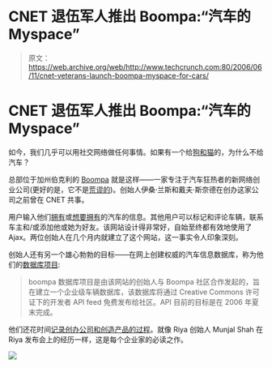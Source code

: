 # CNET 退伍军人推出 Boompa:“汽车的 Myspace”

> 原文：<https://web.archive.org/web/http://www.techcrunch.com:80/2006/06/11/cnet-veterans-launch-boompa-myspace-for-cars/>

# CNET 退伍军人推出 Boompa:“汽车的 Myspace”

 [](https://web.archive.org/web/20221002134757/http://www.boompa.com/) 如今，我们几乎可以用社交网络做任何事情。如果有一个给[狗和猫](https://web.archive.org/web/20221002134757/http://www.beta.techcrunch.com/2006/01/13/dogster-turns-two/)的，为什么不给汽车？

总部位于加州伯克利的 [Boompa](https://web.archive.org/web/20221002134757/http://www.boompa.com/) 就是这样——一家专注于汽车狂热者的新网络创业公司(更好的是，它不是[荒谬的](https://web.archive.org/web/20221002134757/http://www.beta.techcrunch.com/2006/05/04/squadra-piloti-web-20-exotic-car-trading/))。创始人伊桑·兰斯和戴夫·斯奈德在创办这家公司之前曾在 CNET 共事。

用户输入他们[拥有](https://web.archive.org/web/20221002134757/http://www.boompa.com/wednesdaydrag0607/tie-fighter/326/)或[想要拥有](https://web.archive.org/web/20221002134757/http://www.boompa.com/mamixon/carrera-gt/331/)的汽车的信息。其他用户可以标记和评论车辆，联系车主和/或添加他或她为好友。该网站设计得非常好，自始至终都有效地使用了 Ajax。两位创始人在几个月内就建立了这个网站，这一事实令人印象深刻。

创始人还有另一个雄心勃勃的目标——在网上创建权威的汽车信息数据库，称为他们的[数据库项目](https://web.archive.org/web/20221002134757/http://www.boompa.com/database/):

> boompa 数据库项目是由该网站的创始人与 Boompa 社区合作发起的，旨在建立一个企业级车辆数据库，该数据库将通过 Creative Commons 许可证下的开发者 API feed 免费发布给社区。API 目前的目标是在 2006 年夏末完成。

他们还花时间[记录创办公司和创造产品的过程](https://web.archive.org/web/20221002134757/http://www.kuro5hin.org/story/2006/5/18/16204/1055)。就像 Riya 创始人 Munjal Shah 在 Riya 发布会上的经历一样，这是每个企业家的必读之作。

![](img/5886abc3d64e9b70f17beeef20631bf9.png)
